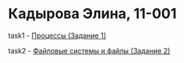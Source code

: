 # Кадырова Элина, 11-001

task1 - [Процессы (Задание 1)](https://docs.itiscl.ru/2022-2023/os/practice/task1.html)

task2 - [Файловые системы и файлы (Задание 2)](https://docs.itiscl.ru/2022-2023/os/practice/task2.html)
